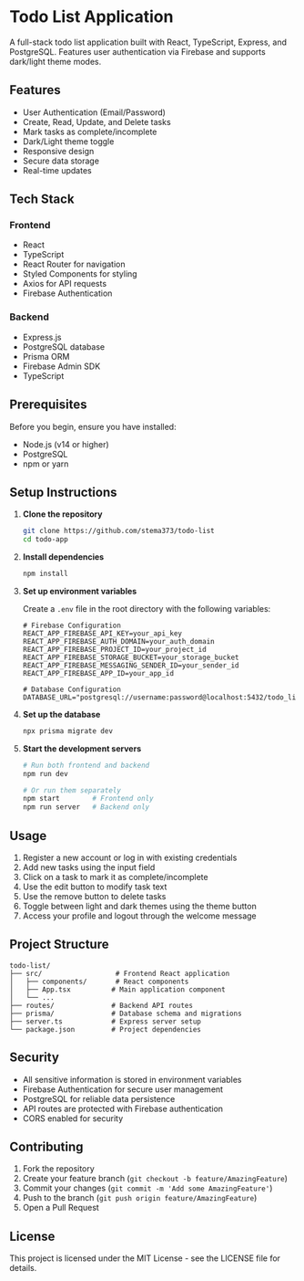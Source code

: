 # Todo List Application

A full-stack todo list application built with React, TypeScript, Express, and PostgreSQL. Features user authentication via Firebase and supports dark/light theme modes.

## Features

- User Authentication (Email/Password)
- Create, Read, Update, and Delete tasks
- Mark tasks as complete/incomplete
- Dark/Light theme toggle
- Responsive design
- Secure data storage
- Real-time updates

## Tech Stack

### Frontend
- React
- TypeScript
- React Router for navigation
- Styled Components for styling
- Axios for API requests
- Firebase Authentication

### Backend
- Express.js
- PostgreSQL database
- Prisma ORM
- Firebase Admin SDK
- TypeScript

## Prerequisites

Before you begin, ensure you have installed:
- Node.js (v14 or higher)
- PostgreSQL
- npm or yarn

## Setup Instructions

1. **Clone the repository**
   ```bash
   git clone https://github.com/stema373/todo-list
   cd todo-app
   ```

2. **Install dependencies**
   ```bash
   npm install
   ```

3. **Set up environment variables**
   
   Create a `.env` file in the root directory with the following variables:
   ```
   # Firebase Configuration
   REACT_APP_FIREBASE_API_KEY=your_api_key
   REACT_APP_FIREBASE_AUTH_DOMAIN=your_auth_domain
   REACT_APP_FIREBASE_PROJECT_ID=your_project_id
   REACT_APP_FIREBASE_STORAGE_BUCKET=your_storage_bucket
   REACT_APP_FIREBASE_MESSAGING_SENDER_ID=your_sender_id
   REACT_APP_FIREBASE_APP_ID=your_app_id

   # Database Configuration
   DATABASE_URL="postgresql://username:password@localhost:5432/todo_list"
   ```

4. **Set up the database**
   ```bash
   npx prisma migrate dev
   ```

5. **Start the development servers**
   ```bash
   # Run both frontend and backend
   npm run dev

   # Or run them separately
   npm start        # Frontend only
   npm run server   # Backend only
   ```

## Usage

1. Register a new account or log in with existing credentials
2. Add new tasks using the input field
3. Click on a task to mark it as complete/incomplete
4. Use the edit button to modify task text
5. Use the remove button to delete tasks
6. Toggle between light and dark themes using the theme button
7. Access your profile and logout through the welcome message

## Project Structure

```
todo-list/
├── src/                  # Frontend React application
│   ├── components/       # React components
│   ├── App.tsx          # Main application component
│   └── ...
├── routes/              # Backend API routes
├── prisma/              # Database schema and migrations
├── server.ts            # Express server setup
└── package.json         # Project dependencies
```

## Security

- All sensitive information is stored in environment variables
- Firebase Authentication for secure user management
- PostgreSQL for reliable data persistence
- API routes are protected with Firebase authentication
- CORS enabled for security

## Contributing

1. Fork the repository
2. Create your feature branch (`git checkout -b feature/AmazingFeature`)
3. Commit your changes (`git commit -m 'Add some AmazingFeature'`)
4. Push to the branch (`git push origin feature/AmazingFeature`)
5. Open a Pull Request

## License

This project is licensed under the MIT License - see the LICENSE file for details.
